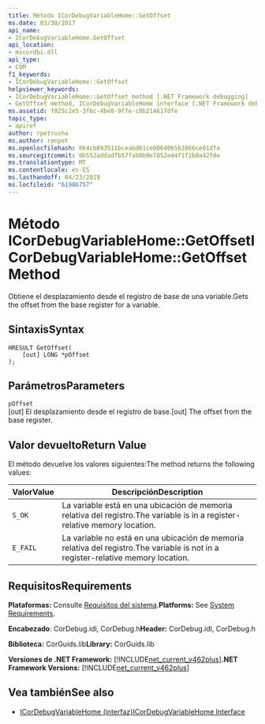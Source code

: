 ```yaml
---
title: Método ICorDebugVariableHome::GetOffset
ms.date: 03/30/2017
api_name:
- ICorDebugVariableHome.GetOffset
api_location:
- mscordbi.dll
api_type:
- COM
f1_keywords:
- ICorDebugVariableHome::GetOffset
helpviewer_keywords:
- ICorDebugVariableHome::GetOffset method [.NET Framework debugging]
- GetOffset method, ICorDebugVariableHome interface [.NET Framework debugging]
ms.assetid: f025c2e5-3f6c-4be8-9ffe-c8b214617dfe
topic_type:
- apiref
author: rpetrusha
ms.author: ronpet
ms.openlocfilehash: 864cb893511bceabd61ce0064065b3866ce01dfe
ms.sourcegitcommit: 9b552addadfb57fab0b9e7852ed4f1f1b8a42f8e
ms.translationtype: MT
ms.contentlocale: es-ES
ms.lasthandoff: 04/23/2019
ms.locfileid: "61986757"
---
```

# <a name="icordebugvariablehomegetoffset-method"></a><span data-ttu-id="b2364-102">Método ICorDebugVariableHome::GetOffset</span><span class="sxs-lookup"><span data-stu-id="b2364-102">ICorDebugVariableHome::GetOffset Method</span></span>
<span data-ttu-id="b2364-103">Obtiene el desplazamiento desde el registro de base de una variable.</span><span class="sxs-lookup"><span data-stu-id="b2364-103">Gets the offset from the base register for a variable.</span></span>  
  
## <a name="syntax"></a><span data-ttu-id="b2364-104">Sintaxis</span><span class="sxs-lookup"><span data-stu-id="b2364-104">Syntax</span></span>  
  
```  
HRESULT GetOffset(  
    [out] LONG *pOffset  
);  
```  
  
## <a name="parameters"></a><span data-ttu-id="b2364-105">Parámetros</span><span class="sxs-lookup"><span data-stu-id="b2364-105">Parameters</span></span>  
 `pOffset`  
 <span data-ttu-id="b2364-106">[out] El desplazamiento desde el registro de base.</span><span class="sxs-lookup"><span data-stu-id="b2364-106">[out] The offset from the base register.</span></span>  
  
## <a name="return-value"></a><span data-ttu-id="b2364-107">Valor devuelto</span><span class="sxs-lookup"><span data-stu-id="b2364-107">Return Value</span></span>  
 <span data-ttu-id="b2364-108">El método devuelve los valores siguientes:</span><span class="sxs-lookup"><span data-stu-id="b2364-108">The method returns the following values:</span></span>  
  
|<span data-ttu-id="b2364-109">Valor</span><span class="sxs-lookup"><span data-stu-id="b2364-109">Value</span></span>|<span data-ttu-id="b2364-110">Descripción</span><span class="sxs-lookup"><span data-stu-id="b2364-110">Description</span></span>|  
|-----------|-----------------|  
|`S_OK`|<span data-ttu-id="b2364-111">La variable está en una ubicación de memoria relativa del registro.</span><span class="sxs-lookup"><span data-stu-id="b2364-111">The variable is in a register-relative memory location.</span></span>|  
|`E_FAIL`|<span data-ttu-id="b2364-112">La variable no está en una ubicación de memoria relativa del registro.</span><span class="sxs-lookup"><span data-stu-id="b2364-112">The variable is not in a register-relative memory location.</span></span>|  
  
## <a name="requirements"></a><span data-ttu-id="b2364-113">Requisitos</span><span class="sxs-lookup"><span data-stu-id="b2364-113">Requirements</span></span>  
 <span data-ttu-id="b2364-114">**Plataformas:** Consulte [Requisitos del sistema](../../../../docs/framework/get-started/system-requirements.md).</span><span class="sxs-lookup"><span data-stu-id="b2364-114">**Platforms:** See [System Requirements](../../../../docs/framework/get-started/system-requirements.md).</span></span>  
  
 <span data-ttu-id="b2364-115">**Encabezado**: CorDebug.idl, CorDebug.h</span><span class="sxs-lookup"><span data-stu-id="b2364-115">**Header:** CorDebug.idl, CorDebug.h</span></span>  
  
 <span data-ttu-id="b2364-116">**Biblioteca:** CorGuids.lib</span><span class="sxs-lookup"><span data-stu-id="b2364-116">**Library:** CorGuids.lib</span></span>  
  
 <span data-ttu-id="b2364-117">**Versiones de .NET Framework:** [!INCLUDE[net_current_v462plus](../../../../includes/net-current-v462plus-md.md)]</span><span class="sxs-lookup"><span data-stu-id="b2364-117">**.NET Framework Versions:** [!INCLUDE[net_current_v462plus](../../../../includes/net-current-v462plus-md.md)]</span></span>  
  
## <a name="see-also"></a><span data-ttu-id="b2364-118">Vea también</span><span class="sxs-lookup"><span data-stu-id="b2364-118">See also</span></span>

- [<span data-ttu-id="b2364-119">ICorDebugVariableHome (interfaz)</span><span class="sxs-lookup"><span data-stu-id="b2364-119">ICorDebugVariableHome Interface</span></span>](../../../../docs/framework/unmanaged-api/debugging/icordebugvariablehome-interface.md)
